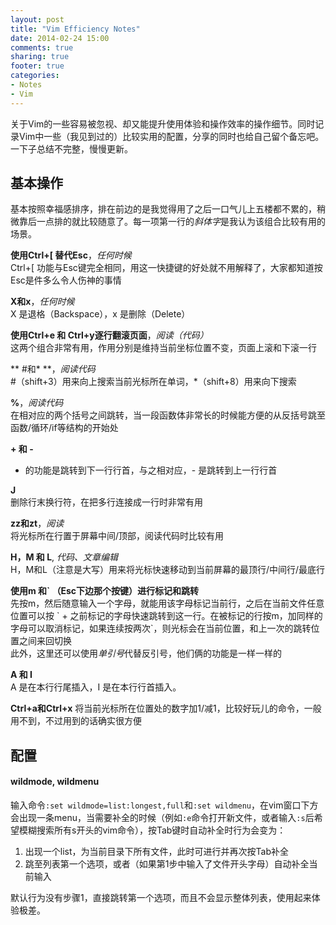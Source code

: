 ```yaml
---
layout: post
title: "Vim Efficiency Notes"
date: 2014-02-24 15:00
comments: true
sharing: true
footer: true
categories: 
- Notes
- Vim
---
```


关于Vim的一些容易被忽视、却又能提升使用体验和操作效率的操作细节。同时记录Vim中一些（我见到过的）比较实用的配置，分享的同时也给自己留个备忘吧。
一下子总结不完整，慢慢更新。

<!-- more -->

基本操作
-----
基本按照幸福感排序，排在前边的是我觉得用了之后一口气儿上五楼都不累的，稍微靠后一点排的就比较随意了。每一项第一行的*斜体字*是我认为该组合比较有用的场景。

**使用Ctrl+[ 替代Esc**，*任何时候*</br>
Ctrl+[ 功能与Esc键完全相同，用这一快捷键的好处就不用解释了，大家都知道按Esc是件多么令人伤神的事情



**X和x**，*任何时候*</br>
X 是退格（Backspace），x 是删除（Delete）



**使用Ctrl+e 和 Ctrl+y逐行翻滚页面**，*阅读（代码）*</br>
这两个组合非常有用，作用分别是维持当前坐标位置不变，页面上滚和下滚一行



** #和\* **，*阅读代码*</br>
\#（shift+3）用来向上搜索当前光标所在单词，\*（shift+8）用来向下搜索



**%**，*阅读代码*</br>
在相对应的两个括号之间跳转，当一段函数体非常长的时候能方便的从反括号跳至函数/循环/if等结构的开始处




**+ 和 -**</br>
+ 的功能是跳转到下一行行首，与之相对应，- 是跳转到上一行行首



**J**</br>
删除行末换行符，在把多行连接成一行时非常有用



**zz和zt**，*阅读*</br>
将光标所在行置于屏幕中间/顶部，阅读代码时比较有用



**H，M 和 L**, *代码、文章编辑*</br>
H，M和L（注意是大写）用来将光标快速移动到当前屏幕的最顶行/中间行/最底行



**使用m 和\` （Esc下边那个按键）进行标记和跳转**</br>
先按m，然后随意输入一个字母，就能用该字母标记当前行，之后在当前文件任意位置可以按 \` + 之前标记的字母快速跳转到这一行。在被标记的行按m，加同样的字母可以取消标记，如果连续按两次\`，则光标会在当前位置，和上一次的跳转位置之间来回切换</br>
此外，这里还可以使用*单引号*代替反引号，他们俩的功能是一样一样的



**A 和 I**</br>
A 是在本行行尾插入，I 是在本行行首插入。




**Ctrl+a和Ctrl+x**
将当前光标所在位置处的数字加1/减1，比较好玩儿的命令，一般用不到，不过用到的话确实很方便




配置
-----

#### wildmode, wildmenu
输入命令`:set wildmode=list:longest,full`和`:set wildmenu`，在vim窗口下方会出现一条menu，当需要补全的时候（例如`:e`命令打开新文件，或者输入`:s`后希望模糊搜索所有s开头的vim命令），按Tab键时自动补全时行为会变为：

1. 出现一个list，为当前目录下所有文件，此时可进行并再次按Tab补全
2. 跳至列表第一个选项，或者（如果第1步中输入了文件开头字母）自动补全当前输入

默认行为没有步骤1，直接跳转第一个选项，而且不会显示整体列表，使用起来体验极差。

<!-- 字符串匹配、替换 -->
